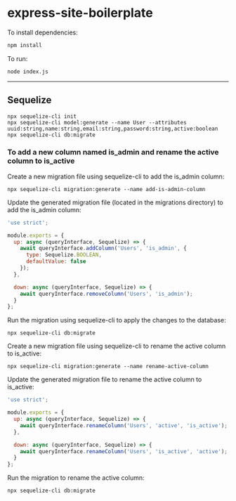 # express-site-boilerplate

To install dependencies:

```bash
npm install
```

To run:

```bash
node index.js
```


---

## Sequelize

```shell
npx sequelize-cli init
npx sequelize-cli model:generate --name User --attributes uuid:string,name:string,email:string,password:string,active:boolean
npx sequelize-cli db:migrate
```

### To add a new column named is_admin and rename the active column to is_active

Create a new migration file using sequelize-cli to add the is_admin column:

```shell
npx sequelize-cli migration:generate --name add-is-admin-column
```

Update the generated migration file (located in the migrations directory) to add the is_admin column:

```js
'use strict';

module.exports = {
  up: async (queryInterface, Sequelize) => {
    await queryInterface.addColumn('Users', 'is_admin', {
      type: Sequelize.BOOLEAN,
      defaultValue: false
    });
  },

  down: async (queryInterface, Sequelize) => {
    await queryInterface.removeColumn('Users', 'is_admin');
  }
};
```

Run the migration using sequelize-cli to apply the changes to the database:

```shell
npx sequelize-cli db:migrate
```

Create a new migration file using sequelize-cli to rename the active column to is_active:

```shell
npx sequelize-cli migration:generate --name rename-active-column
```

Update the generated migration file to rename the active column to is_active:

```js
'use strict';

module.exports = {
  up: async (queryInterface, Sequelize) => {
    await queryInterface.renameColumn('Users', 'active', 'is_active');
  },

  down: async (queryInterface, Sequelize) => {
    await queryInterface.renameColumn('Users', 'is_active', 'active');
  }
};
```

Run the migration to rename the active column:

```shell
npx sequelize-cli db:migrate
```

